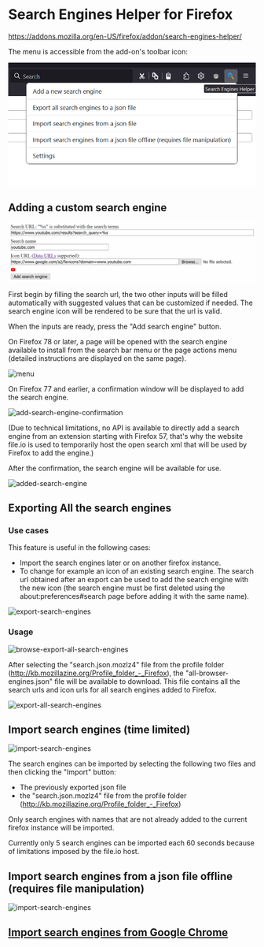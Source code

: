 # Search Engines Helper for Firefox

https://addons.mozilla.org/en-US/firefox/addon/search-engines-helper/

The menu is accessible from the add-on's toolbar icon:

![menu](https://raw.githubusercontent.com/soufianesakhi/firefox-search-engines-helper/master/screenshots/menu.PNG)

## Adding a custom search engine

![add-search-engine](https://raw.githubusercontent.com/soufianesakhi/firefox-search-engines-helper/master/screenshots/add-search-engine.PNG)

First begin by filling the search url, the two other inputs will be filled automatically with suggested values that can be customized if needed.
The search engine icon will be rendered to be sure that the url is valid.

When the inputs are ready, press the "Add search engine" button.

On Firefox 78 or later, a page will be opened with the search engine available to install from the search bar menu or the page actions menu (detailed instructions are displayed on the same page).

![menu](https://raw.githubusercontent.com/soufianesakhi/firefox-search-engines-helper/master/web-ext/images/Add%20from%20page%20actions%20menu.png)

On Firefox 77 and earlier, a confirmation window will be displayed to add the search engine.

![add-search-engine-confirmation](https://raw.githubusercontent.com/soufianesakhi/firefox-search-engines-helper/master/screenshots/add-search-engine-confirmation.PNG)

(Due to technical limitations, no API is available to directly add a search engine from an extension starting with Firefox 57, that's why the website file.io is used to temporarily host the open search xml that will be used by Firefox to add the engine.)

After the confirmation, the search engine will be available for use.

![added-search-engine](https://raw.githubusercontent.com/soufianesakhi/firefox-search-engines-helper/master/screenshots/added-search-engine.PNG)

## Exporting All the search engines

### Use cases
This feature is useful in the following cases:
- Import the search engines later or on another firefox instance.
- To change for example an icon of an existing search engine. The search url obtained after an export can be used to add the search engine with the new icon (the search engine must be first deleted using the about:preferences#search page before adding it with the same name).

![export-search-engines](https://raw.githubusercontent.com/soufianesakhi/firefox-search-engines-helper/master/screenshots/export.PNG)

### Usage
![browse-export-all-search-engines](https://raw.githubusercontent.com/soufianesakhi/firefox-search-engines-helper/master/screenshots/browse-export-all-search-engines.PNG)

After selecting the "search.json.mozlz4" file from the profile folder (http://kb.mozillazine.org/Profile_folder_-_Firefox), the "all-browser-engines.json" file will be available to download.
This file contains all the search urls and icon urls for all search engines added to Firefox.

![export-all-search-engines](https://raw.githubusercontent.com/soufianesakhi/firefox-search-engines-helper/master/screenshots/export-all-search-engines.PNG)

## Import search engines (time limited)

![import-search-engines](https://raw.githubusercontent.com/soufianesakhi/firefox-search-engines-helper/master/screenshots/import.PNG)

The search engines can be imported by selecting the following two files and then clicking the "Import" button:
- The previously exported json file
- the "search.json.mozlz4" file from the profile folder (http://kb.mozillazine.org/Profile_folder_-_Firefox)


Only search engines with names that are not already added to the current firefox instance will be imported.

Currently only 5 search engines can be imported each 60 seconds because of limitations imposed by the file.io host.

## Import search engines from a json file offline (requires file manipulation)
![import-search-engines](https://raw.githubusercontent.com/soufianesakhi/firefox-search-engines-helper/master/screenshots/import-offline.PNG)

## [Import search engines from Google Chrome](https://github.com/soufianesakhi/firefox-search-engines-helper/wiki/Import-search-engines-from-Google-Chrome)
